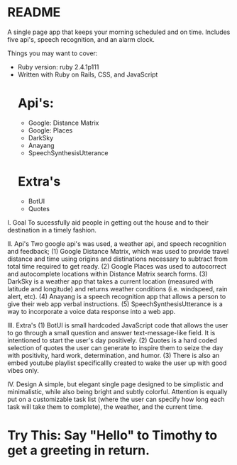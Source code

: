 # README

A single page app that keeps your morning scheduled and on time. Includes five api's, speech recognition, and an alarm clock.

Things you may want to cover:

* Ruby version: ruby 2.4.1p111
* Written with Ruby on Rails, CSS, and JavaScript
  # Api's: 
    - Google: Distance Matrix
    - Google: Places
    - DarkSky 
    - Anayang 
    - SpeechSynthesisUtterance
  # Extra's
    - BotUI
    - Quotes

I. Goal
To sucessfully aid people in getting out the house and to their destination in a timely fashion.

II. Api's
Two google api's was used, a weather api, and speech recognition and feedback; 
  (1) Google Distance Matrix, which was used to provide travel distance and time using origins and distinations necessary to subtract from total time required to get ready.
  (2) Google Places was used to autocorrect and autocomplete locations within Distance Matrix search forms.
  (3) DarkSky is a weather app that takes a current location (measured with latitude and longitude) and returns weather        conditions (i.e. windspeed, rain alert, etc).
  (4) Anayang is a speech recognition app that allows a person to give their web app verbal instructions.
  (5) SpeechSynthesisUtterance is a way to incorporate a voice data response into a web app.
  
III. Extra's
  (1) BotUI is small hardcoded JavaScript code that allows the user to go through a small question and answer text-message-like field. It is intentioned to start the user's day positively.
  (2) Quotes is a hard coded selection of quotes the user can generate to inspire them to seize the day with positivity, hard work, determination, and humor.
  (3) There is also an embed youtube playlist specificallly created to wake the user up with good vibes only.

IV. Design
A simple, but elegant single page designed to be simplistic and minimalistic, while also being bright and subtly colorful. Attention is equally put on a customizable task list (where the user can specify how long each task will take them to complete), the weather, and the current time.

# Try This: Say "Hello" to Timothy to get a greeting in return.
